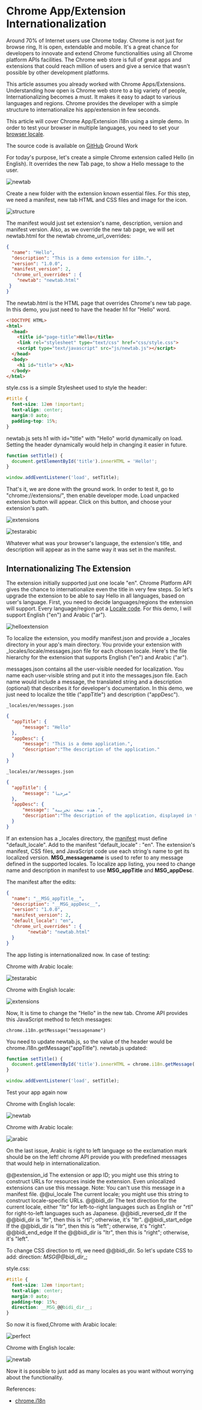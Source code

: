 # Chrome App/Extension Internationalization

Around 70% of Internet users use Chrome today. Chrome is not just for browse ring, It is open, extendable and mobile. It's a great chance for developers to innovate and extend Chrome functionalities using all Chrome platform APIs facilities. The Chrome web store is full of great apps and extensions that could reach million of users and give a service that wasn't possible by other development platforms.

This article assumes you already worked with Chrome Apps/Extensions. Understanding how open is Chrome web store to a big variety of people, Internationalizing becomes a must. It makes it easy to adapt to various languages and regions. Chrome provides the developer with a simple structure to internationalize his app/extension in few seconds.

This article will cover Chrome App/Extension i18n using a simple demo.  In order to test your browser in multiple languages, you need to set your [browser locale](https://developer.chrome.com/extensions/i18n#locales-testing).

The source code is available on [GitHub](https://github.com/NuhaKhaled/Hello)
Ground Work

For today's purpose, let's create a simple Chrome extension called Hello (in English). It overrides the new Tab page, to show a Hello message to the user.

![newtab](https://cloud.githubusercontent.com/assets/626005/15888808/1b586816-2d71-11e6-9d57-63022aaf4b4d.png)

Create a new folder with the extension known essential files. For this step, we need a manifest, new tab HTML and CSS files and image for the icon.

![structure](https://cloud.githubusercontent.com/assets/626005/15888810/1b738c54-2d71-11e6-8f44-5097217bc556.png)

The manifest would just set extension's name, description, version and manifest version. Also, as we override the new tab page, we will set newtab.html for the newtab chrome_url_overrides:

``` json
{
  "name": "Hello",
  "description": "This is a demo extension for i18n.",
  "version": "1.0.0",
  "manifest_version": 2,
  "chrome_url_overrides" : {
    "newtab": "newtab.html"
 }
}
```

The newtab.html is the HTML page that overrides Chrome's new tab page. In this demo, you just need to have the header h1 for "Hello" word.

``` html
<!DOCTYPE HTML>
<html>
  <head>
    <title id="page-title">Hello</title>
    <link rel="stylesheet" type="text/css" href="css/style.css">
    <script type="text/javascript" src="js/newtab.js"></script>
  </head>
  <body>
    <h1 id="title"> </h1>
  </body>
</html>
```

style.css is a simple Stylesheet used to style the header:

``` css
#title {
  font-size: 12em !important;
  text-align: center;
  margin:0 auto;
  padding-top: 15%;
}
```

newtab.js sets h1 with id="title" with "Hello" world dynamically on load. Setting the header dynamically would help in changing it easier in future.

``` js
function setTitle() {
  document.getElementById('title').innerHTML = 'Hello!';
}

window.addEventListener('load', setTitle);
```

That's it, we are done with the ground work. In order to test it, go to "chrome://extensions/", then enable developer mode. Load unpacked extension button will appear. Click on this button, and choose your extension's path.

![extensions](https://cloud.githubusercontent.com/assets/626005/15888802/1b365fbe-2d71-11e6-8a92-baa1690ccb4b.png)

![testarabic](https://cloud.githubusercontent.com/assets/626005/15888811/1b889888-2d71-11e6-90c1-4d4afc06d491.png)

Whatever what was your browser's language, the extension's title, and description will appear as in the same way it was set in the manifest. 

## Internationalizing The Extension

The extension initially supported just one locale "en". Chrome Platform API gives the chance to internationalize even the title in very few steps. So let's upgrade the extension to be able to say Hello in all languages, based on user's language. First, you need to decide languages/regions the extension will support. Every language/region got a [Locale code](https://developer.chrome.com/webstore/i18n#localeTable). For this demo, I will support English ("en") and Arabic ("ar").

![helloextension](https://cloud.githubusercontent.com/assets/626005/15888805/1b472c18-2d71-11e6-992b-e335ad7e7230.png)

To localize the extension, you modify manifest.json and provide a _locales directory in your app's main directory. You provide your extension with _locales/locale/messages.json file for each chosen locale. Here's the file hierarchy for the extension that supports English ("en") and Arabic ("ar").

messages.json contains all the user-visible needed for localization.  You name each user-visible string and put it into the messages.json file. Each name would include a message, the translated string and a description (optional) that describes it for developer's documentation. In this demo, we just need to localize the title ("appTitle") and description ("appDesc").

`_locales/en/messages.json`

``` json
{
  "appTitle": {
      "message": "Hello"
  },
  "appDesc": {
      "message": "This is a demo application.",
      "description":"The description of the application."
  }
}
```

`_locales/ar/messages.json`

``` json
{
  "appTitle": {
      "message": "مرحبا"
  },
  "appDesc": {
      "message": "هذه نسخة تجريبة.",
      "description":"The description of the application, displayed in the web store."
  }
}
```

If an extension has a _locales directory, the [manifest](https://developer.chrome.com/extensions/manifest) must define "default_locale". Add to the manifest "default_locale" : "en". The extension's manifest, CSS files, and JavaScript code use each string's name to get its localized version.  __MSG_messagename__ is used to refer to any message defined in the supported locales. To localize app listing, you need to change name and description in manifest to use __MSG_appTitle__ and __MSG_appDesc__.

The manifest after the edits:

``` json
{
  "name": "__MSG_appTitle__",
  "description": "__MSG_appDesc__",
  "version": "1.0.0",
  "manifest_version": 2,
  "default_locale": "en",
  "chrome_url_overrides" : {
        "newtab": "newtab.html"
  }
}
```

The app listing is internationalized now. In case of testing:

Chrome with Arabic locale:

![testarabic](https://cloud.githubusercontent.com/assets/626005/15888811/1b889888-2d71-11e6-90c1-4d4afc06d491.png)

Chrome with English locale:

![extensions](https://cloud.githubusercontent.com/assets/626005/15888802/1b365fbe-2d71-11e6-8a92-baa1690ccb4b.png)

Now, It is time to change the "Hello" in the new tab. Chrome API provides this JavaScript method to fetch messages:

`chrome.i18n.getMessage("messagename")`

You need to update newtab.js, so the value of the header would be chrome.i18n.getMessage("appTitle"). newtab.js updated:

``` js
function setTitle() {
  document.getElementById('title').innerHTML = chrome.i18n.getMessage('appTitle');
}

window.addEventListener('load', setTitle);
```

Test your app again now

Chrome with English locale:

![newtab](https://cloud.githubusercontent.com/assets/626005/15888808/1b586816-2d71-11e6-9d57-63022aaf4b4d.png)

Chrome with Arabic locale:

![arabic](https://cloud.githubusercontent.com/assets/626005/15888800/1b0c7adc-2d71-11e6-9c2d-07593dff395a.png)

On the last issue, Arabic is right to left language so the exclamation mark should be on the left! chrome API provide you with predefined messages that would help in internationalization. 

@@extension_id The extension or app ID; you might use this string to construct URLs for resources inside the extension. Even unlocalized extensions can use this message. 
Note: You can't use this message in a manifest file.
@@ui_locale The current locale; you might use this string to construct locale-specific URLs.
@@bidi_dir  The text direction for the current locale, either "ltr" for left-to-right languages such as English or "rtl" for right-to-left languages such as Japanese.
@@bidi_reversed_dir If the @@bidi_dir is "ltr", then this is "rtl"; otherwise, it's "ltr".
@@bidi_start_edge   If the @@bidi_dir is "ltr", then this is "left"; otherwise, it's "right".
@@bidi_end_edge If the @@bidi_dir is "ltr", then this is "right"; otherwise, it's "left".

To change CSS direction to rtl, we need @@bidi_dir. So let's update CSS to add:
direction: __MSG_@@bidi_dir__;

style.css:

``` css
#title {
  font-size: 12em !important;
  text-align: center;
  margin:0 auto;
  padding-top: 15%;
  direction: __MSG_@@bidi_dir__;
}
```

So now it is fixed,Chrome with Arabic locale:

![perfect](https://cloud.githubusercontent.com/assets/626005/15888809/1b649384-2d71-11e6-95d0-87fd6af574ac.png)

Chrome with English locale: 

![newtab](https://cloud.githubusercontent.com/assets/626005/15888808/1b586816-2d71-11e6-9d57-63022aaf4b4d.png)

Now it is possible to just add as many locales as you want without worrying about the functionality.

References:

- [chrome.i18n](https://developer.chrome.com/extensions/i18n)